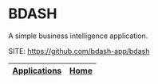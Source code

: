 # BDASH
 
 A simple business intelligence application.
 
 SITE: https://github.com/bdash-app/bdash

 | [Applications](https://portable-linux-apps.github.io/apps.html) | [Home](https://portable-linux-apps.github.io)
 | --- | --- |

